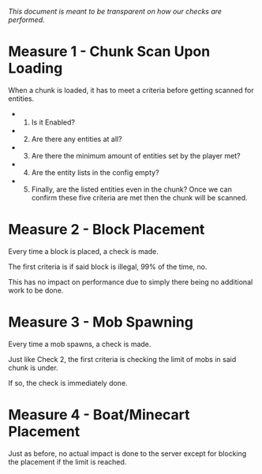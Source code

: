 *This document is meant to be transparent on how our checks are performed.*


# Measure 1 - Chunk Scan Upon Loading
When a chunk is loaded, it has to meet a criteria before getting scanned for entities.
- 1. Is it Enabled?
- 2. Are there any entities at all?
- 3. Are there the minimum amount of entities set by the player met?
- 4. Are the entity lists in the config empty?
- 5. Finally, are the listed entities even in the chunk?
Once we can confirm these five criteria are met then the chunk will be scanned. 


# Measure 2 - Block Placement
Every time a block is placed, a check is made. 

The first criteria is if said block is illegal, 99% of the time, no.

This has no impact on performance due to simply there being no additional work to be done.


# Measure 3 - Mob Spawning
Every time a mob spawns, a check is made. 

Just like Check 2, the first criteria is checking the limit of mobs in said chunk is under. 

If so, the check is immediately done. 


# Measure 4 - Boat/Minecart Placement
Just as before, no actual impact is done to the server except for blocking the placement if the limit is reached.


